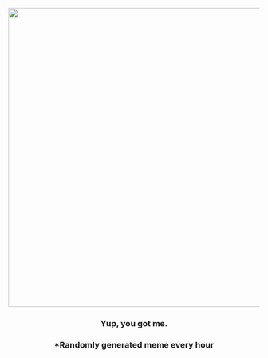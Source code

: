 <p align="center">
        <img src="https://i.redd.it/psgywuiv8jn91.gif" width="600" height="600">
        </p>
        <h3 align="center">Yup, you got me.</h3>
        <h3 align="center">*Randomly generated meme every hour</h3>
    